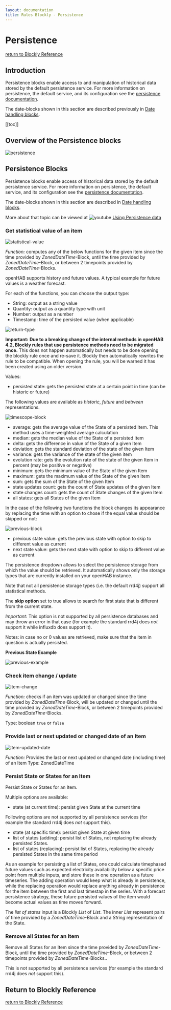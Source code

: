```yaml
---
layout: documentation
title: Rules Blockly - Persistence
---
```

<!-- markdownlint-disable MD036 -->

# Persistence

[return to Blockly Reference](index.html#persistence)

## Introduction

Persistence blocks enable access to and manipulation of historical data stored by the default persistence service.
For more information on persistence, the default service, and its configuration see the [persistence documentation](https://www.openhab.org/docs/configuration/persistence.html).

The date-blocks shown in this section are described previously in [Date handling blocks](https://community.openhab.org/t/blockly-reference/128785#date-handling-blocks-31).

[[toc]]

## Overview of the Persistence blocks

![persistence](../images/blockly/blockly-persistence.png)

## Persistence Blocks

Persistence blocks enable access of historical data stored by the default persistence service.
For more information on persistence, the default service, and its configuration see the [persistence documentation](https://www.openhab.org/docs/configuration/persistence.html).

The date-blocks shown in this section are described in [Date handling blocks](https://community.openhab.org/t/blockly-reference/128785#date-handling-blocks-31).

More about that topic can be viewed at ![youtube](../images/blockly/youtube-logo-small.png) [Using Persistence data](https://youtu.be/KwhYKy1_qVk?t=1440)

### Get statistical value of an item

![statistical-value](../images/blockly/blockly-persistence-get-statistical-value.png)

_Function:_ computes any of the below functions for the given item since the time provided by _ZonedDateTime_-Block, until the time provided by _ZonedDateTime_-Block, or between 2 timepoints provided by _ZonedDateTime_-Blocks.

openHAB supports history and future values.
A typical example for future values is a weather forecast.

For each of the functions, you can choose the output type:

- String: output as a string value
- Quantity: output as a quantity type with unit
- Number: output as a number
- Timestamp: time of the persisted value (when applicable)

![return-type](../images/blockly/blockly-persistence-return-type.png)

**Important:** **Due to a breaking change of the internal methods in openHAB 4.2, Blockly rules that use persistence methods need to be migrated once.**
This does not happen automatically but needs to be done opening the blockly rule once and re-save it.
Blockly then automatically rewrites the rule to be compatible.
When opening the rule, you will be warned it has been created using an older version.

Values:

- persisted state: gets the persisted state at a certain point in time (can be historic or future)

The following values are available as _historic_, _future_ and _between_ representations.

![timescope-block](../images/blockly/blockly-persistence-timescope.png)

- average: gets the average value of the State of a persisted Item.
This method uses a time-weighted average calculation
- median: gets the median value of the State of a persisted Item
- delta: gets the difference in value of the State of a given Item
- deviation: gets the standard deviation of the state of the given Item
- variance: gets the variance of the state of the given item
- evolution rate: gets the evolution rate of the state of the given Item in percent (may be positive or negative)
- minimum: gets the minimum value of the State of the given Item
- maximum: gets the maximum value of the State of the given Item
- sum: gets the sum of the State of the given Item
- state updates count: gets the count of State updates of the given Item
- state changes count: gets the count of State changes of the given Item
- all states: gets all States of the given Item

In the case of the following two functions the block changes its appearance by replacing the time with an option to chose if the equal value should be skipped or not:

![previous-block](../images/blockly/blockly-persistence-get-previous.png)

- previous state value: gets the previous state with option to skip to different value as current
- next state value: gets the next state with option to skip to different value as current

The persistence dropdown allows to select the persistence storage from which the value should be retrieved.
It automatically shows only the storage types that are currently installed on your openHAB instance.

Note that not all persistence storage types (i.e. the default rrd4j) support all statistical methods.

The **skip option** set to true allows to search for first state that is different from the current state.

_Important:_ This option is not supported by all persistence databases and may throw an error in that case (for example the standard rrd4j does _not_ support it while influxdb does support it).

Notes: in case no or 0 values are retrieved, make sure that the item in question is actually persisted.

**Previous State Example**

![previous-example](../images/blockly/blockly-persistence-get-previous-example.png)

### Check item change / update

![item-change](../images/blockly/blockly-persistence-get-item-change.png)

_Function:_ checks if an item was updated or changed since the time provided by _ZonedDateTime_-Block, will be updated or changed until the time provided by _ZonedDateTime_-Block, or between 2 timepoints provided by _ZonedDateTime_-Blocks.

Type: boolean `true` or `false`

### Provide last or next updated or changed date of an Item

![item-updated-date](../images/blockly/blockly-persistence-updated-date.png)

_Function:_ Provides the last or next updated or changed date (including time) of an Item
Type: ZonedDateTime

### Persist State or States for an Item

Persist State or States for an Item.

Multiple options are available:

- state (at current time): persist given State at the current time

Following options are not supported by all persistence services (for example the standard rrd4j does _not_ support this).

- state (at specific time): persist given State at given time
- list of states (adding): persist list of States, not replacing the already persisted States.
- list of states (replacing): persist list of States, replacing the already persisted States in the same time period

As an example for persisting a list of States, one could calculate timephased future values such as expected electricity availability below a specific price point from multiple inputs, and store these in one operation as a future timeseries.
The adding operation would keep what is already in persistence, while the replacing operation would replace anything already in persistence for the item between the first and last timestap in the series.
With a forecast persistence strategy, these future persisted values of the item would become actual values as time moves forward.

The _list of states_ input is a Blockly _List_ of _List_.
The inner _List_ represent pairs of time provided by a _ZonedDateTime_-Block and a _String_ representation of the State.

### Remove all States for an Item

Remove all States for an Item since the time provided by _ZonedDateTime_-Block, until the time provided by _ZonedDateTime_-Block, or between 2 timepoints provided by _ZonedDateTime_-Blocks..

This is not supported by all persistence services (for example the standard rrd4j does _not_ support this).

## Return to Blockly Reference

[return to Blockly Reference](index.html#persistence)
